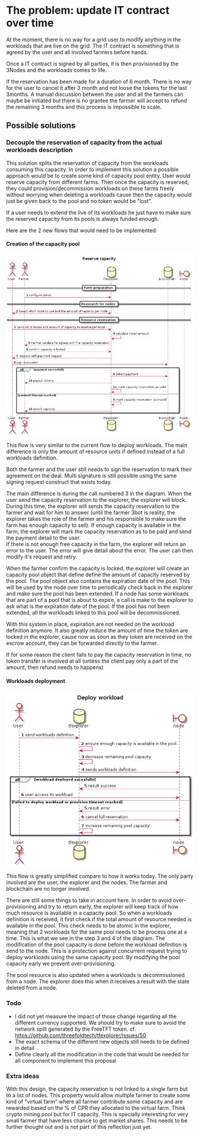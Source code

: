 # The problem: update IT contract over time

At the moment, there is no way for a grid user to modify anything in the workloads that are live on the grid. The IT contract is something that is agreed by the user and all involved farmers before hands.

Once a IT contract is signed by all parties, it is then provisioned by the 3Nodes and the workloads comes to life.

If the reservation has been made for a duration of 6 month. There is no way for the user to cancel it after 3 month and not loose the tokens for the last 3months. A manual discussion between the user and all the farmers can maybe be initiated but there is no grantee the farmer will accept to refund the remaining 3 months and this process is impossible to scale.

## Possible solutions

### Decouple the reservation of capacity from the actual workloads description

This solution splits the reservation of capacity from the workloads consuming this capacity.
In order to implement this solution a possible approach would be to create some kind of capacity pool entity. User would reserve capacity from different farms. Then once the capacity is reserved, they could provision/decommission workloads on these farms freely without worrying when deleting a workloads cause then the capacity would just be given back to the pool and no token would be "lost".

If a user needs to extend the live of its workloads he just have to make sure the reserved capacity from its pools is always funded enough.

Here are the 2 new flows that would need to be implemented:

#### Creation of the capacity pool

![reserve_capacity](reserve_capacity.png)

This flow is very similar to the current flow to deploy workloads. The main difference is only the amount of resource units if defined instead of a full workloads definition.

Both the farmer and the user still needs to sign the reservation to mark their agreement on the deal. Multi signature is still possible using the same signing request construct that exists today.

The main difference is during the call numbered 3 in the diagram. When the user send the capacity reservation to the explorer, the explorer will block. During this time, the explorer will sends the capacity reservation to the farmer and wait for him to answer (until the farmer 3bot is reality, the explorer takes the role of the farmer and his responsible to make sure the farm has enough capacity to sell).
If enough capacity is available in the farm, the explorer will mark the capacity reservation as to be paid and send the payment detail to the user.  
If there is not enough free capacity in the farm, the explorer will return an error to the user. The error will give detail about the error. The user can then modify it's request and retry.

When the farmer confirm the capacity is locked, the explorer will create an capacity pool object that define define the amount of capacity reserved by the pool. The pool object also contains the expiration date of the pool. This will be used by the node over time to periodically check back in the explorer and make sure the pool has been extended. If a node has some workloads that are part of a pool that is about to expire, a call is make to the explorer to ask what is the expiration date of the pool. If the pool has not been extended, all the workloads linked to this pool will be decommissioned.

With this system in place, expiration are not needed on the workload definition anymore. It also greatly reduce the amount of time the token are locked in the explorer, cause now as soon as they token are received on the escrow account, they can be forwarded directly to the farmer.

If for some reason the client fails to pay the capacity reservation in time, no token transfer is involved at all (unless the client pay only a part of the amount, then refund needs to happens)

#### Workloads deployment

![deploy_workload](deploy_workload.png)

This flow is greatly simplified compare to how it works today. The only party involved are the user, the explorer and the nodes. The farmer and blockchain are no longer involved.

There are still some things to take in account here. In order to avoid over-provisioning and try to return early, the explorer will keep track of how much resource is available in a capacity pool. So when a workloads definition is received, it first check if the total amount of resource needed is available in the pool.
This check needs to be atomic in the explorer, meaning that 2 workloads for the same pool needs to be process one at a time.
This is what we see in the step 3 and 4 of the diagram. The modification of the pool capacity is done before the workload definition is send to the node. This is a protection against concurrent request trying to deploy workloads using the same capacity pool. By modifying the pool capacity early we prevent over-provisioning.

The pool resource is also updated when a workloads is decommissioned from a node. The explorer does this when it receives a result with the state deleted from a node.

### Todo

- I did not yet measure the impact of those change regarding all the different currency supported. We should try to make sure to avoid the network split generated by the FreeTFT token. cf. https://github.com/threefoldtech/tfexplorer/issues/50
- The exact schema of the different new objects still needs to be defined in detail
- Define clearly all the modification in the code that would be needed for all component to implement this proposal

### Extra ideas

With this design, the capacity reservation is not linked to a single farm but to a list of nodes. This property would allow multiple farmer to create some kind of "virtual farm" where all farmer contribute some capacity and are rewarded based on the % of CPR they allocated to the virtual farm. Think crypto mining pool but for IT capacity. This is specially interesting for very small farmer that have less chance to get market shares. This needs to be further thought out and is not part of this reflection just yet.